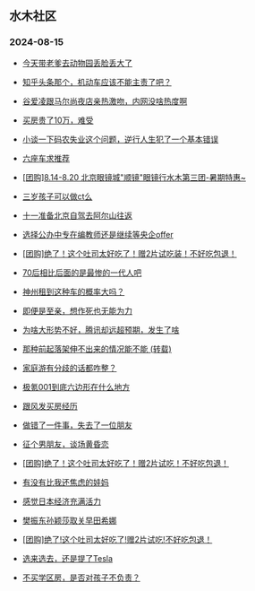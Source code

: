 ## 水木社区 
### 2024-08-15

+ [今天带老爹去动物园丢脸丢大了](https://www.newsmth.net/nForum/article/FamilyLife/1766814676)

+ [知乎头条那个，机动车应该不能主责了吧？](https://www.newsmth.net/nForum/article/AutoWorld/1944889780)

+ [谷爱凌跟马尔尚夜店亲热激吻，内网没啥热度啊](https://www.newsmth.net/nForum/article/Olympic/1620627)

+ [买房贵了10万，难受](https://www.newsmth.net/nForum/article/Age/20371047)

+ [小谈一下码农失业这个问题，逆行人生犯了一个基本错误](https://www.newsmth.net/nForum/article/Movielife/14443)

+ [六座车求推荐](https://www.newsmth.net/nForum/article/GreenAuto/1648263)

+ [[团购]8.14-8.20 北京眼镜城"顺镜"眼镜行水木第三团-暑期特惠~](https://www.newsmth.net/nForum/article/ADAgent_TG/1324436)

+ [三岁孩子可以做ct么](https://www.newsmth.net/nForum/article/Children/932727920)

+ [十一准备北京自驾去阿尔山往返](https://www.newsmth.net/nForum/article/AutoTravel/13659832)

+ [选择公办中专在编教师还是继续等央企offer](https://www.newsmth.net/nForum/article/WorkingLife/134677)

+ [[团购]绝了！这个吐司太好吃了！赠2片试吃装！不好吃包退！](https://www.newsmth.net/nForum/article/ADAgent_TG/1324507)

+ [70后相比后面的是最惨的一代人吧](https://www.newsmth.net/nForum/article/WorkingLife/134814)

+ [神州租到这种车的概率大吗？](https://www.newsmth.net/nForum/article/AutoWorld/1944891197)

+ [即便是至亲，想作死也无能为力](https://www.newsmth.net/nForum/article/FamilyLife/1766816449)

+ [为啥大形势不好，腾讯却远超预期，发生了啥](https://www.newsmth.net/nForum/article/Stock/10906994)

+ [那种前起落架伸不出来的情况能不能 (转载)](https://www.newsmth.net/nForum/article/Aero/461788)

+ [家庭游有分歧的话都咋整？](https://www.newsmth.net/nForum/article/Travel/1007218)

+ [极氪001到底六边形在什么地方](https://www.newsmth.net/nForum/article/GreenAuto/1649276)

+ [跟风发买房经历](https://www.newsmth.net/nForum/article/OurEstate/3059784)

+ [做错了一件事，失去了一位朋友](https://www.newsmth.net/nForum/article/Age/20371300)

+ [征个男朋友，谈场黄昏恋](https://www.newsmth.net/nForum/article/Divorce/2089255)

+ [[团购]绝了！这个吐司太好吃了！赠2片试吃！不好吃包退！](https://www.newsmth.net/nForum/article/ADAgent_TG/1324507)

+ [有没有比我还焦虑的娃妈](https://www.newsmth.net/nForum/article/Children/932728064)

+ [感觉日本经济充满活力](https://www.newsmth.net/nForum/article/OurEstate/3060412)

+ [樊振东孙颖莎取关早田希娜](https://www.newsmth.net/nForum/article/Olympic/1621203)

+ [[团购]绝了!这个吐司太好吃了!赠2片试吃!不好吃包退！](https://www.newsmth.net/nForum/article/ADAgent_TG/1324507)

+ [选来选去，还是提了Tesla](https://www.newsmth.net/nForum/article/GreenAuto/1649339)

+ [不买学区房，是否对孩子不负责？](https://www.newsmth.net/nForum/article/OurEstate/3060177)

